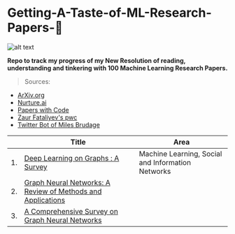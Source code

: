 # **Getting-A-Taste-of-ML-Research-Papers-💯**

![alt text](https://juststickers.in/wp-content/uploads/2017/04/machine-learning.png)

**Repo to track my progress of my New Resolution of reading, understanding and tinkering with 100 Machine Learning Research Papers.**

>Sources:<br/>
* [ArXiv.org](https://arxiv.org)<br/>
* [Nurture.ai](http://nurture.ai)<br/>
* [Papers with Code](https://paperswithcode.com)<br/>
* [Zaur Fataliyev's pwc](https://github.com/zziz/pwc)<br/>
* [Twitter Bot of Miles Brudage](https://twitter.com/BrundageBot)</br>

|         |Title  | Area  | 
|---      |---    |---    |
|1.   |[Deep Learning on Graphs : A Survey](https://arxiv.org/abs/1812.04202)    |Machine Learning, Social and Information Networks   |    
|2.   |[Graph Neural Networks: A Review of Methods and Applications](https://arxiv.org/abs/1812.08434)    |	  
|3.   |[A Comprehensive Survey on Graph Neural Networks](https://arxiv.org/abs/1901.00596)    |	  
